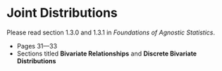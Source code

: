 # Joint Distributions 

Please read section 1.3.0 and 1.3.1 in *Foundations of Agnostic Statistics*.

- Pages 31—33
- Sections titled **Bivariate Relationships** and **Discrete Bivariate Distributions**